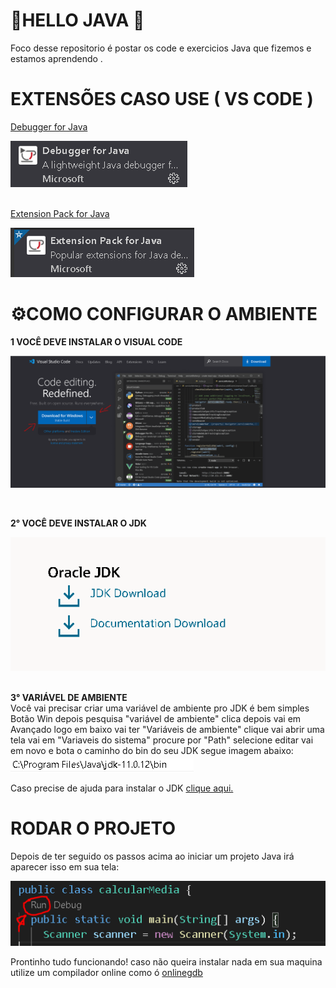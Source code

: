 # **🚧HELLO JAVA** 🚀 #
Foco desse repositorio é postar os code e exercicios Java que fizemos e estamos aprendendo .


# **EXTENSÕES CASO USE ( VS CODE )**  # 

<div style="">

<a href="https://marketplace.visualstudio.com/items?itemName=vscjava.vscode-java-debug">Debugger for Java</a>

<img src="src/images/debuggerJava.png">

</div>
<br>

<a href="https://marketplace.visualstudio.com/items?itemName=vscjava.vscode-java-pack" >Extension Pack for Java</a>

<img src="src/images/ExtensionPack.png">



# **⚙️COMO CONFIGURAR O AMBIENTE**

<strong>1 VOCÊ DEVE INSTALAR O VISUAL CODE</strong>

<a href="https://code.visualstudio.com/"><img src="src/images/vscode.png"></a>


<br>

<strong>2° VOCÊ DEVE INSTALAR O  JDK</strong>


<a href="https://www.oracle.com/br/java/technologies/javase-downloads.html"><img src="src/images/jdk.png" ></a>
<br>
<br>

<strong>3° VARIÁVEL DE AMBIENTE</strong>
<br>
Você vai precisar criar uma variável de ambiente pro JDK é bem simples Botão Win depois pesquisa "variável de ambiente" clica depois vai em Avançado logo em baixo vai ter "Variáveis de ambiente" clique vai abrir uma tela vai em "Variaveis do sistema" procure por "Path" selecione editar vai em novo e bota o caminho do bin do seu JDK segue imagem abaixo: 
<br>
<img src="src/images/variaveisdeAmbiente.png" style="margin-top: 4px">

Caso precise de ajuda para instalar o JDK <a href="https://www.youtube.com/watch?v=X8AnVQ-GqLU&t=300s&ab_channel=CFBCursos">clique aqui.</a>


# **RODAR O PROJETO** ##
Depois de ter seguido os passos acima ao iniciar um projeto Java irá aparecer isso em sua tela: 

<img src="src/images/rodarProjeto.png">
<br>

Prontinho tudo funcionando! caso não queira instalar nada em sua maquina utilize um compilador online como ó <a href="https://www.onlinegdb.com/online_java_compiler">onlinegdb</a>
